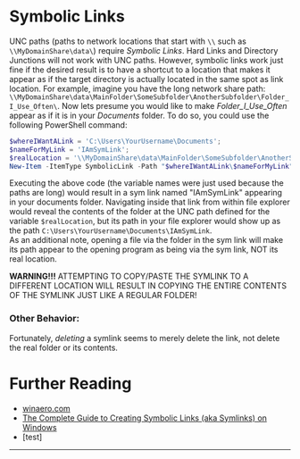 # Symbolic Links
UNC paths (paths to network locations that start with `\\` such as `\\MyDomainShare\data\`) require *Symbolic Links*. Hard Links and Directory Junctions will not work with UNC paths.
However, symbolic links work just fine if the desired result is to have a shortcut to a location that makes it appear as if the target directory is actually located in the same spot as link location.
For example, imagine you have the long network share path: `\\MyDomainShare\data\MainFolder\SomeSubfolder\AnotherSubfolder\Folder_I_Use_Often\`. 
Now lets presume you would like to make *Folder_I_Use_Often* appear as if it is in your *Documents* folder. To do so, you could use the following PowerShell command:
```PowerShell
$whereIWantALink = 'C:\Users\YourUsername\Documents';
$nameForMyLink = 'IAmSymLink';
$realLocation = '\\MyDomainShare\data\MainFolder\SomeSubfolder\AnotherSubfolder\Folder_I_Use_Often\'
New-Item -ItemType SymbolicLink -Path "$whereIWantALink\$nameForMyLink" -Target $realLocation
```
Executing the above code (the variable names were just used because the paths are long) would result in a sym link named "IAmSymLink" appearing in your documents folder. Navigating inside that link
from within file explorer would reveal the contents of the folder at the UNC path defined for the variable `$realLocation`, but its path in your file explorer would show up as
the path `C:\Users\YourUsername\Documents\IAmSymLink`.  
As an additional note, opening a file via the folder in the sym link will make its path appear to the opening program as being via the sym link, NOT its real location.

**WARNING!!!** ATTEMPTING TO COPY/PASTE THE SYMLINK TO A DIFFERENT LOCATION WILL RESULT IN COPYING THE ENTIRE CONTENTS OF THE SYMLINK JUST LIKE A REGULAR FOLDER!

### Other Behavior:
Fortunately, *deleting* a symlink seems to merely delete the link, not delete the real folder or its contents.

# Further Reading
- [winaero.com]
- [The Complete Guide to Creating Symbolic Links (aka Symlinks) on Windows][howtogeek.com]
- [test]

---------------------------------------------------------------------------------------
[winaero.com]: <https://winaero.com/create-symbolic-link-windows-10-powershell/>
[howtogeek.com]: <https://www.howtogeek.com/16226/complete-guide-to-symbolic-links-symlinks-on-windows-or-linux/>
